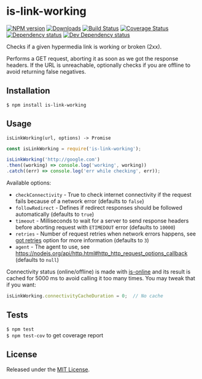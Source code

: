 # is-link-working

[![NPM version][npm-image]][npm-url] [![Downloads][downloads-image]][npm-url] [![Build Status][travis-image]][travis-url] [![Coverage Status][coveralls-image]][coveralls-url] [![Dependency status][david-dm-image]][david-dm-url] [![Dev Dependency status][david-dm-dev-image]][david-dm-dev-url]

[npm-url]:https://npmjs.org/package/is-link-working
[downloads-image]:http://img.shields.io/npm/dm/is-link-working.svg
[npm-image]:http://img.shields.io/npm/v/is-link-working.svg
[travis-url]:https://travis-ci.org/IndigoUnited/node-is-link-working
[travis-image]:http://img.shields.io/travis/IndigoUnited/node-is-link-working/master.svg
[coveralls-url]:https://coveralls.io/r/IndigoUnited/node-is-link-working
[coveralls-image]:https://img.shields.io/coveralls/IndigoUnited/node-is-link-working/master.svg
[david-dm-url]:https://david-dm.org/IndigoUnited/node-is-link-working
[david-dm-image]:https://img.shields.io/david/IndigoUnited/node-is-link-working.svg
[david-dm-dev-url]:https://david-dm.org/IndigoUnited/node-is-link-working#info=devDependencies
[david-dm-dev-image]:https://img.shields.io/david/dev/IndigoUnited/node-is-link-working.svg

Checks if a given hypermedia link is working or broken (2xx).

Performs a GET request, aborting it as soon as we got the response headers.
If the URL is unreachable, optionally checks if you are offline to avoid returning false negatives.


## Installation

`$ npm install is-link-working`


## Usage

`isLinkWorking(url, options) -> Promise`

```js
const isLinkWorking = require('is-link-working');

isLinkWorking('http://google.com')
.then((working) => console.log('working', working))
.catch((err) => console.log('err while checking', err));
```

Available options:

- `checkConnectivity` - True to check internet connectivity if the request fails because of a network error (defaults to `false`)
- `followRedirect` - Defines if redirect responses should be followed automatically (defaults to `true`)
- `timeout` - Milliseconds to wait for a server to send response headers before aborting request with `ETIMEDOUT` error (defaults to `10000`)
- `retries` - Number of request retries when network errors happens, see [got retries](https://github.com/sindresorhus/got) option for more information (defaults to `3`)
- `agent` -  The agent to use, see https://nodejs.org/api/http.html#http_http_request_options_callback (defaults to `null`)


Connectivity status (online/offline) is made with [is-online](https://github.com/sindresorhus/is-online) and its result is cached for 5000 ms to avoid calling it too many times. You may tweak that if you want:

```js
isLinkWorking.connectivityCacheDuration = 0;  // No cache
```


## Tests

`$ npm test`   
`$ npm test-cov` to get coverage report


## License

Released under the [MIT License](http://www.opensource.org/licenses/mit-license.php).
